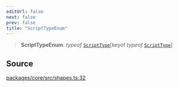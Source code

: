 ```yaml
---
editUrl: false
next: false
prev: false
title: "ScriptTypeEnum"
---
```


> **ScriptTypeEnum**: *typeof* [`ScriptType`](/api-core/variables/scripttype/)\[keyof *typeof* [`ScriptType`](/api-core/variables/scripttype/)\]

## Source

[packages/core/src/shapes.ts:32](https://github.com/dgmjs/dgmjs/blob/main/packages/core/src/shapes.ts#L32)
